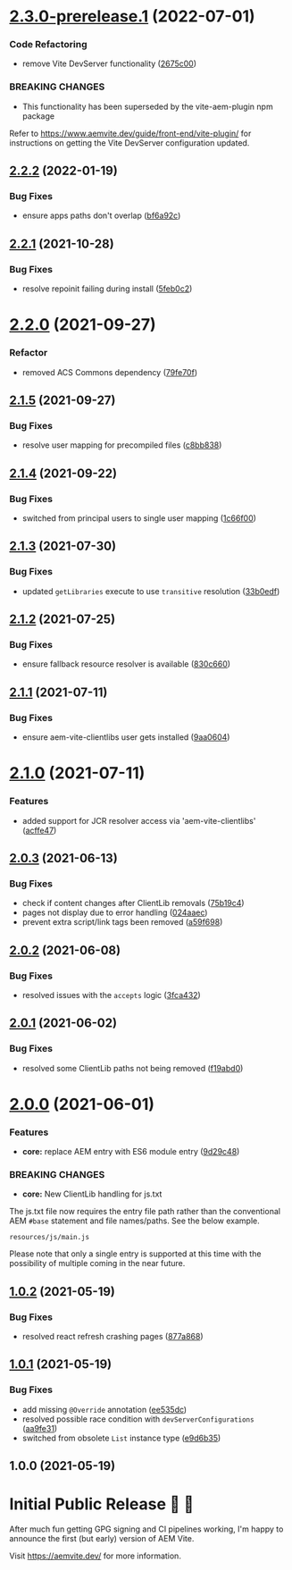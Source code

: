 # [2.3.0-prerelease.1](https://github.com/aem-vite/aem-vite/compare/v2.2.2...v2.3.0-prerelease.1) (2022-07-01)


### Code Refactoring

* remove Vite DevServer functionality ([2675c00](https://github.com/aem-vite/aem-vite/commit/2675c00befaf4a3d124cee8036555782f7e0743f))


### BREAKING CHANGES

* This functionality has been superseded by the vite-aem-plugin npm package

Refer to https://www.aemvite.dev/guide/front-end/vite-plugin/ for instructions on getting the Vite DevServer configuration updated.

## [2.2.2](https://github.com/aem-vite/aem-vite/compare/v2.2.1...v2.2.2) (2022-01-19)


### Bug Fixes

* ensure apps paths don't overlap ([bf6a92c](https://github.com/aem-vite/aem-vite/commit/bf6a92c796731dce82133162d78c95bcffe0cad6))

## [2.2.1](https://github.com/aem-vite/aem-vite/compare/v2.2.0...v2.2.1) (2021-10-28)


### Bug Fixes

* resolve repoinit failing during install ([5feb0c2](https://github.com/aem-vite/aem-vite/commit/5feb0c202f00e9341ed601f3a901c6ae0de768c3))

# [2.2.0](https://github.com/aem-vite/aem-vite/compare/v2.1.5...v2.2.0) (2021-09-27)


### Refactor

* removed ACS Commons dependency ([79fe70f](https://github.com/aem-vite/aem-vite/commit/79fe70fe378eace700a8d72cdef2056ca8395ee2))

## [2.1.5](https://github.com/aem-vite/aem-vite/compare/v2.1.4...v2.1.5) (2021-09-27)


### Bug Fixes

* resolve user mapping for precompiled files ([c8bb838](https://github.com/aem-vite/aem-vite/commit/c8bb8387720496dbb4b5ea1eb625dea213476bf9))

## [2.1.4](https://github.com/aem-vite/aem-vite/compare/v2.1.3...v2.1.4) (2021-09-22)


### Bug Fixes

* switched from principal users to single user mapping ([1c66f00](https://github.com/aem-vite/aem-vite/commit/1c66f008f7aa9655004b568cd8dea3da77b4b0e9))

## [2.1.3](https://github.com/aem-vite/aem-vite/compare/v2.1.2...v2.1.3) (2021-07-30)


### Bug Fixes

* updated `getLibraries` execute to use `transitive` resolution ([33b0edf](https://github.com/aem-vite/aem-vite/commit/33b0edf3fa077dfc0940b7473aee888c51818994))

## [2.1.2](https://github.com/aem-vite/aem-vite/compare/v2.1.1...v2.1.2) (2021-07-25)


### Bug Fixes

* ensure fallback resource resolver is available ([830c660](https://github.com/aem-vite/aem-vite/commit/830c66034de3217fd1dfb27dbd45e2663a056f41))

## [2.1.1](https://github.com/aem-vite/aem-vite/compare/v2.1.0...v2.1.1) (2021-07-11)


### Bug Fixes

* ensure aem-vite-clientlibs user gets installed ([9aa0604](https://github.com/aem-vite/aem-vite/commit/9aa060499cf2c04bcf1e38329ac8c5bcd2986fc5))

# [2.1.0](https://github.com/aem-vite/aem-vite/compare/v2.0.3...v2.1.0) (2021-07-11)


### Features

* added support for JCR resolver access via 'aem-vite-clientlibs' ([acffe47](https://github.com/aem-vite/aem-vite/commit/acffe4787f873559c3460dca6b5f2bb9132be4ff))

## [2.0.3](https://github.com/aem-vite/aem-vite/compare/v2.0.2...v2.0.3) (2021-06-13)


### Bug Fixes

* check if content changes after ClientLib removals ([75b19c4](https://github.com/aem-vite/aem-vite/commit/75b19c4ed38cc692ccf81aa86e7d958bb9a1e65a))
* pages not display due to error handling ([024aaec](https://github.com/aem-vite/aem-vite/commit/024aaec34aff567d51243a33a036f25ce8eaa561))
* prevent extra script/link tags been removed ([a59f698](https://github.com/aem-vite/aem-vite/commit/a59f698614e7d0705ab1594a0911d354d655a49c))

## [2.0.2](https://github.com/aem-vite/aem-vite/compare/v2.0.1...v2.0.2) (2021-06-08)


### Bug Fixes

* resolved issues with the `accepts` logic ([3fca432](https://github.com/aem-vite/aem-vite/commit/3fca43201088cc7a7ff2eea9ea0664a183deca64))

## [2.0.1](https://github.com/aem-vite/aem-vite/compare/v2.0.0...v2.0.1) (2021-06-02)


### Bug Fixes

* resolved some ClientLib paths not being removed ([f19abd0](https://github.com/aem-vite/aem-vite/commit/f19abd0d52b270c04fc74ab56a698da151e4a398))

# [2.0.0](https://github.com/aem-vite/aem-vite/compare/v1.0.2...v2.0.0) (2021-06-01)


### Features

* **core:** replace AEM entry with ES6 module entry ([9d29c48](https://github.com/aem-vite/aem-vite/commit/9d29c4896e23275ad62f74f8060f8b055a5996a3))


### BREAKING CHANGES

* **core:** New ClientLib handling for js.txt

The js.txt file now requires the entry file path rather than the conventional AEM `#base` statement and file names/paths. See the below example.
```
resources/js/main.js
```

Please note that only a single entry is supported at this time with the possibility of multiple coming in the near future.

## [1.0.2](https://github.com/aem-vite/aem-vite/compare/v1.0.1...v1.0.2) (2021-05-19)


### Bug Fixes

* resolved react refresh crashing pages ([877a868](https://github.com/aem-vite/aem-vite/commit/877a868659df15b3c11b8e91f559190d8489cb4b))

## [1.0.1](https://github.com/aem-vite/aem-vite/compare/v1.0.0...v1.0.1) (2021-05-19)


### Bug Fixes

* add missing `@Override` annotation ([ee535dc](https://github.com/aem-vite/aem-vite/commit/ee535dc1213d309d3f9958239942972d9ae8d14a))
* resolved possible race condition with `devServerConfigurations` ([aa9fe31](https://github.com/aem-vite/aem-vite/commit/aa9fe31bf9c8bee1a05c62b8e01bfbb0a99d3523))
* switched from obsolete `List` instance type ([e9d6b35](https://github.com/aem-vite/aem-vite/commit/e9d6b35836510dcc33f520a43e2e3a1bc01b8dac))

## 1.0.0 (2021-05-19)


# Initial Public Release 🎉 🎉

After much fun getting GPG signing and CI pipelines working, I'm happy to announce the first (but early) version of AEM Vite.

Visit https://aemvite.dev/ for more information.
